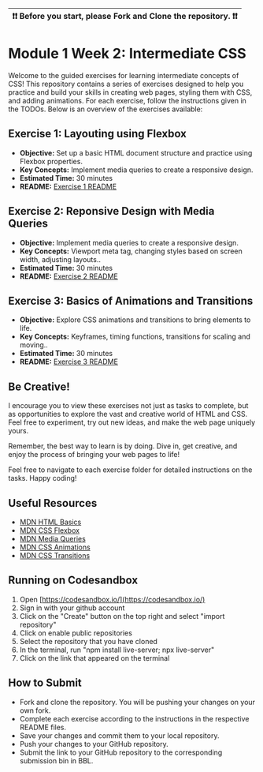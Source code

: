 | ❗️❗️  Before you start, please **Fork** and **Clone** the repository. ❗️❗️|
|-----------------------------------------|

# Module 1 Week 2: Intermediate CSS

Welcome to the guided exercises for learning intermediate concepts of CSS! This repository contains a series of exercises designed to help you practice and build your skills in creating web pages, styling them with CSS, and adding animations. For each exercise, follow the instructions given in the TODOs. Below is an overview of the exercises available:


## Exercise 1: Layouting using Flexbox

- **Objective:** Set up a basic HTML document structure and practice using Flexbox properties.
- **Key Concepts:** Implement media queries to create a responsive design.
- **Estimated Time:**  30 minutes
- **README:** [Exercise 1 README](1.%20Layouting%20using%20Flexbox/README.md)

## Exercise 2: Reponsive Design with Media Queries

- **Objective:** Implement media queries to create a responsive design.
- **Key Concepts:** Viewport meta tag, changing styles based on screen width, adjusting layouts..
- **Estimated Time:**  30 minutes
- **README:** [Exercise 2 README](2.%20Reponsive%20Design%20with%20Media%20Queries/README.md)

## Exercise 3: Basics of Animations and Transitions

- **Objective:** Explore CSS animations and transitions to bring elements to life.
- **Key Concepts:** Keyframes, timing functions, transitions for scaling and moving..
- **Estimated Time:**  30 minutes
- **README:** [Exercise 3 README](3.%20Basics%20of%20Animations%20and%20Transitions/README.md)

## Be Creative!

I encourage you to view these exercises not just as tasks to complete, but as opportunities to explore the vast and creative world of HTML and CSS. Feel free to experiment, try out new ideas, and make the web page uniquely yours.

Remember, the best way to learn is by doing. Dive in, get creative, and enjoy the process of bringing your web pages to life!

Feel free to navigate to each exercise folder for detailed instructions on the tasks. Happy coding!

## Useful Resources

- [MDN HTML Basics](https://developer.mozilla.org/en-US/docs/Learn/Getting_started_with_the_web/HTML_basics)
- [MDN CSS Flexbox](https://developer.mozilla.org/en-US/docs/Learn/CSS/CSS_layout/Flexbox)
- [MDN Media Queries](https://developer.mozilla.org/en-US/docs/Web/CSS/Media_Queries/Using_media_queries)
- [MDN CSS Animations](https://developer.mozilla.org/en-US/docs/Web/CSS/CSS_Animations)
- [MDN CSS Transitions](https://developer.mozilla.org/en-US/docs/Web/CSS/CSS_Transitions)

## Running on Codesandbox
1. Open [https://codesandbox.io/](https://codesandbox.io/)
1. Sign in with your github account
1. Click on the "Create" button on the top right and select "import repository"
1. Click on enable public repositories
1. Select the repository that you have cloned
1. In the terminal, run "npm install live-server; npx live-server"
1. Click on the link that appeared on the terminal



## How to Submit

- Fork and clone the repository. You will be pushing your changes on your own fork.
- Complete each exercise according to the instructions in the respective README files.
- Save your changes and commit them to your local repository.
- Push your changes to your GitHub repository.
- Submit the link to your GitHub repository to the corresponding submission bin in BBL.

